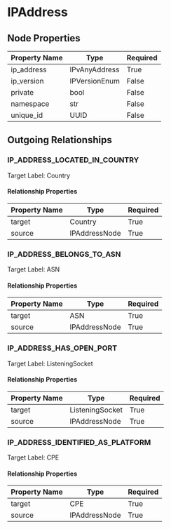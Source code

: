 
# IPAddress

## Node Properties

| Property Name | Type | Required |
| ------------- | ---- | -------- |
| ip_address | IPvAnyAddress | True |
| ip_version | IPVersionEnum | False |
| private | bool | False |
| namespace | str | False |
| unique_id | UUID | False |


## Outgoing Relationships

### IP_ADDRESS_LOCATED_IN_COUNTRY

Target Label: Country

#### Relationship Properties

| Property Name | Type | Required |
| ------------- | ---- | -------- |
| target | Country | True |
| source | IPAddressNode | True |


### IP_ADDRESS_BELONGS_TO_ASN

Target Label: ASN

#### Relationship Properties

| Property Name | Type | Required |
| ------------- | ---- | -------- |
| target | ASN | True |
| source | IPAddressNode | True |


### IP_ADDRESS_HAS_OPEN_PORT

Target Label: ListeningSocket

#### Relationship Properties

| Property Name | Type | Required |
| ------------- | ---- | -------- |
| target | ListeningSocket | True |
| source | IPAddressNode | True |


### IP_ADDRESS_IDENTIFIED_AS_PLATFORM

Target Label: CPE

#### Relationship Properties

| Property Name | Type | Required |
| ------------- | ---- | -------- |
| target | CPE | True |
| source | IPAddressNode | True |



